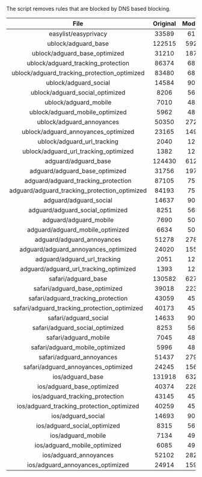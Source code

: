The script removes rules that are blocked by DNS based blocking.


| File | Original | Modified |
|:----:|:-----:|:-----:|
| easylist/easyprivacy | 33589 | 6175 |
| ublock/adguard_base | 122515 | 59248 |
| ublock/adguard_base_optimized | 31210 | 18761 |
| ublock/adguard_tracking_protection | 86374 | 6876 |
| ublock/adguard_tracking_protection_optimized | 83480 | 6876 |
| ublock/adguard_social | 14584 | 9024 |
| ublock/adguard_social_optimized | 8206 | 5602 |
| ublock/adguard_mobile | 7010 | 4829 |
| ublock/adguard_mobile_optimized | 5962 | 4829 |
| ublock/adguard_annoyances | 50350 | 27297 |
| ublock/adguard_annoyances_optimized | 23165 | 14969 |
| ublock/adguard_url_tracking | 2040 | 1210 |
| ublock/adguard_url_tracking_optimized | 1382 | 1210 |
| adguard/adguard_base | 124430 | 61259 |
| adguard/adguard_base_optimized | 31756 | 19758 |
| adguard/adguard_tracking_protection | 87105 | 7553 |
| adguard/adguard_tracking_protection_optimized | 84193 | 7553 |
| adguard/adguard_social | 14637 | 9068 |
| adguard/adguard_social_optimized | 8251 | 5642 |
| adguard/adguard_mobile | 7690 | 5014 |
| adguard/adguard_mobile_optimized | 6634 | 5014 |
| adguard/adguard_annoyances | 51278 | 27874 |
| adguard/adguard_annoyances_optimized | 24020 | 15533 |
| adguard/adguard_url_tracking | 2051 | 1220 |
| adguard/adguard_url_tracking_optimized | 1393 | 1220 |
| safari/adguard_base | 130582 | 62707 |
| safari/adguard_base_optimized | 39018 | 22339 |
| safari/adguard_tracking_protection | 43059 | 4579 |
| safari/adguard_tracking_protection_optimized | 40173 | 4579 |
| safari/adguard_social | 14633 | 9063 |
| safari/adguard_social_optimized | 8253 | 5640 |
| safari/adguard_mobile | 7045 | 4874 |
| safari/adguard_mobile_optimized | 5996 | 4874 |
| safari/adguard_annoyances | 51437 | 27941 |
| safari/adguard_annoyances_optimized | 24245 | 15616 |
| ios/adguard_base | 131918 | 63222 |
| ios/adguard_base_optimized | 40374 | 22864 |
| ios/adguard_tracking_protection | 43145 | 4587 |
| ios/adguard_tracking_protection_optimized | 40259 | 4587 |
| ios/adguard_social | 14693 | 9083 |
| ios/adguard_social_optimized | 8315 | 5661 |
| ios/adguard_mobile | 7134 | 4913 |
| ios/adguard_mobile_optimized | 6085 | 4913 |
| ios/adguard_annoyances | 52102 | 28274 |
| ios/adguard_annoyances_optimized | 24914 | 15951 |